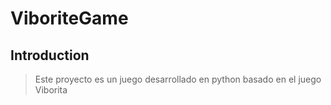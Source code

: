 # ViboriteGame

## Introduction

>Este proyecto es un juego desarrollado en python basado en el juego Viborita 
